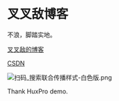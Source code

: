 # 叉叉敌博客


不浪，脚踏实地。

[叉叉敌的博客](http://rikiesxiao.github.io)

[CSDN](https://blog.csdn.net/weixin_42514606)

![扫码_搜索联合传播样式-白色版.png](https://raw.githubusercontent.com/chasays/mdPicGo/master/%E6%89%AB%E7%A0%81_%E6%90%9C%E7%B4%A2%E8%81%94%E5%90%88%E4%BC%A0%E6%92%AD%E6%A0%B7%E5%BC%8F-%E7%99%BD%E8%89%B2%E7%89%88.png)

Thank HuxPro demo.

